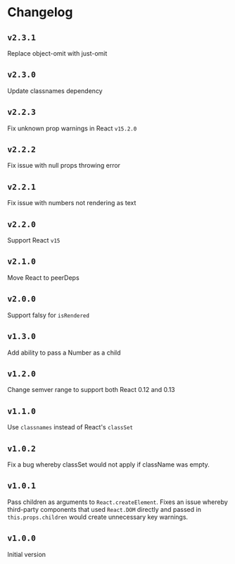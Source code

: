 # Changelog

## `v2.3.1`

Replace object-omit with just-omit

## `v2.3.0`

Update classnames dependency

## `v2.2.3`

Fix unknown prop warnings in React `v15.2.0`

## `v2.2.2`

Fix issue with null props throwing error

## `v2.2.1`

Fix issue with numbers not rendering as text

## `v2.2.0`

Support React `v15`

## `v2.1.0`

Move React to peerDeps

## `v2.0.0`

Support falsy for `isRendered`

## `v1.3.0`

Add ability to pass a Number as a child

## `v1.2.0`

Change semver range to support both React 0.12 and 0.13

## `v1.1.0`

Use `classnames` instead of React's `classSet`

## `v1.0.2`

Fix a bug whereby classSet would not apply if className was empty.

## `v1.0.1`

Pass children as arguments to `React.createElement`. Fixes an issue whereby third-party components that used `React.DOM` directly and passed in `this.props.children` would create unnecessary key warnings.

## `v1.0.0`

Initial version
